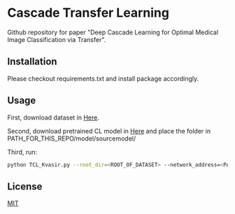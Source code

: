# Cascade Transfer Learning

Github repository for paper "Deep Cascade Learning for Optimal Medical Image Classification via Transfer".

## Installation

Please checkout requirements.txt and install package accordingly.

## Usage

First, download dataset in [Here](https://datasets.simula.no/kvasir/).

Second, download pretrained CL model in [Here](https://drive.google.com/drive/folders/1yqCOjaommJvcErzz01LiJaQbX8V6wy2b?usp=sharing) and place the folder in PATH_FOR_THIS_REPO/model/sourcemodel/

Third, run:
```bash
python TCL_Kvasir.py --root_dir=<ROOT_OF_DATASET> --network_address=<PATH_FOR_THIS_REPO/model/sourcemodel/SourceNetwork>
```

## License
[MIT](https://choosealicense.com/licenses/mit/)